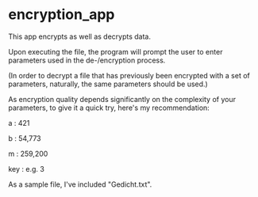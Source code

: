 # encryption_app

This app encrypts as well as decrypts data.

Upon executing the file, the program will prompt the user to enter parameters used in the de-/encryption process.

(In order to decrypt a file that has previously been encrypted with a set of parameters, naturally, the same parameters should be used.)

As encryption quality depends significantly on the complexity of your parameters, to give it a quick try,
here's my recommendation:

a : 421

b : 54,773

m : 259,200

key : e.g. 3

As a sample file, I've included "Gedicht.txt".
